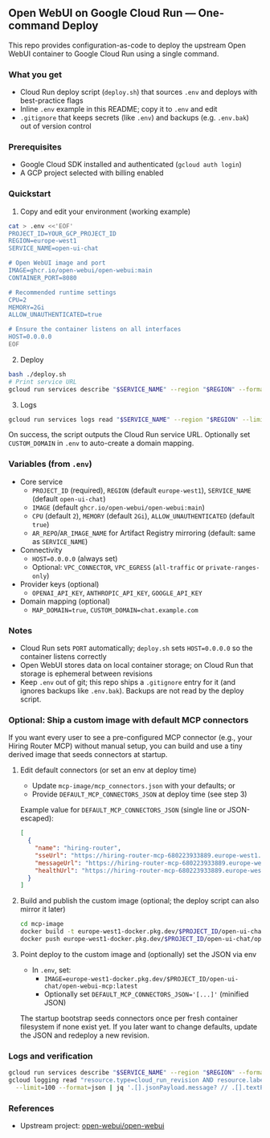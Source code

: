 ## Open WebUI on Google Cloud Run — One-command Deploy

This repo provides configuration-as-code to deploy the upstream Open WebUI container to Google Cloud Run using a single command.

### What you get
- Cloud Run deploy script (`deploy.sh`) that sources `.env` and deploys with best-practice flags
- Inline `.env` example in this README; copy it to `.env` and edit
- `.gitignore` that keeps secrets (like `.env`) and backups (e.g. `.env.bak`) out of version control

### Prerequisites
- Google Cloud SDK installed and authenticated (`gcloud auth login`)
- A GCP project selected with billing enabled

### Quickstart
1) Copy and edit your environment (working example)

```bash
cat > .env <<'EOF'
PROJECT_ID=YOUR_GCP_PROJECT_ID
REGION=europe-west1
SERVICE_NAME=open-ui-chat

# Open WebUI image and port
IMAGE=ghcr.io/open-webui/open-webui:main
CONTAINER_PORT=8080

# Recommended runtime settings
CPU=2
MEMORY=2Gi
ALLOW_UNAUTHENTICATED=true

# Ensure the container listens on all interfaces
HOST=0.0.0.0
EOF
```

2) Deploy

```bash
bash ./deploy.sh
# Print service URL
gcloud run services describe "$SERVICE_NAME" --region "$REGION" --format='value(status.url)'
```

3) Logs

```bash
gcloud run services logs read "$SERVICE_NAME" --region "$REGION" --limit 100
```

On success, the script outputs the Cloud Run service URL. Optionally set `CUSTOM_DOMAIN` in `.env` to auto-create a domain mapping.

### Variables (from `.env`)

- Core service
  - `PROJECT_ID` (required), `REGION` (default `europe-west1`), `SERVICE_NAME` (default `open-ui-chat`)
  - `IMAGE` (default `ghcr.io/open-webui/open-webui:main`)
  - `CPU` (default `2`), `MEMORY` (default `2Gi`), `ALLOW_UNAUTHENTICATED` (default `true`)
  - `AR_REPO`/`AR_IMAGE_NAME` for Artifact Registry mirroring (default: same as `SERVICE_NAME`)
- Connectivity
  - `HOST=0.0.0.0` (always set)
  - Optional: `VPC_CONNECTOR`, `VPC_EGRESS` (`all-traffic` or `private-ranges-only`)
- Provider keys (optional)
  - `OPENAI_API_KEY`, `ANTHROPIC_API_KEY`, `GOOGLE_API_KEY`
- Domain mapping (optional)
  - `MAP_DOMAIN=true`, `CUSTOM_DOMAIN=chat.example.com`

### Notes
- Cloud Run sets `PORT` automatically; `deploy.sh` sets `HOST=0.0.0.0` so the container listens correctly
- Open WebUI stores data on local container storage; on Cloud Run that storage is ephemeral between revisions
- Keep `.env` out of git; this repo ships a `.gitignore` entry for it (and ignores backups like `.env.bak`). Backups are not read by the deploy script.

### Optional: Ship a custom image with default MCP connectors

If you want every user to see a pre-configured MCP connector (e.g., your Hiring Router MCP) without manual setup, you can build and use a tiny derived image that seeds connectors at startup.

1) Edit default connectors (or set an env at deploy time)

   - Update `mcp-image/mcp_connectors.json` with your defaults; or
   - Provide `DEFAULT_MCP_CONNECTORS_JSON` at deploy time (see step 3)

   Example value for `DEFAULT_MCP_CONNECTORS_JSON` (single line or JSON-escaped):

   ```json
   [
     {
       "name": "hiring-router",
       "sseUrl": "https://hiring-router-mcp-680223933889.europe-west1.run.app/mcp/sse?session_id=<id>",
       "messageUrl": "https://hiring-router-mcp-680223933889.europe-west1.run.app/mcp/message/?session_id=<id>",
       "healthUrl": "https://hiring-router-mcp-680223933889.europe-west1.run.app/health"
     }
   ]
   ```

2) Build and publish the custom image (optional; the deploy script can also mirror it later)

   ```bash
   cd mcp-image
   docker build -t europe-west1-docker.pkg.dev/$PROJECT_ID/open-ui-chat/open-webui-mcp:latest .
   docker push europe-west1-docker.pkg.dev/$PROJECT_ID/open-ui-chat/open-webui-mcp:latest
   ```

3) Point deploy to the custom image and (optionally) set the JSON via env

   - In `.env`, set:
     - `IMAGE=europe-west1-docker.pkg.dev/$PROJECT_ID/open-ui-chat/open-webui-mcp:latest`
     - Optionally set `DEFAULT_MCP_CONNECTORS_JSON='[...]'` (minified JSON)

   The startup bootstrap seeds connectors once per fresh container filesystem if none exist yet. If you later want to change defaults, update the JSON and redeploy a new revision.

### Logs and verification

```bash
gcloud run services describe "$SERVICE_NAME" --region "$REGION" --format json | jq '.status.url'
gcloud logging read "resource.type=cloud_run_revision AND resource.labels.service_name=$SERVICE_NAME" \
  --limit=100 --format=json | jq '.[].jsonPayload.message? // .[].textPayload?'
```

### References
- Upstream project: [open-webui/open-webui](https://github.com/open-webui/open-webui)


